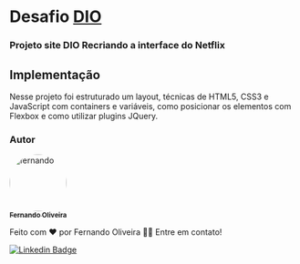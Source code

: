 
# Desafio [DIO](https://dio.me/sign-up?ref=WDCKE2I7AM)

### Projeto site DIO Recriando a interface do Netflix

## Implementação

Nesse projeto foi estruturado um layout, técnicas de HTML5, CSS3 e JavaScript com containers e variáveis, como posicionar os elementos com Flexbox e como utilizar plugins JQuery.


### Autor

<a href="https://www.linkedin.com/in/fernando-oliveira-074298113/">
 <img style="border-radius: 50%;" src="https://avatars.githubusercontent.com/u/47955596?s=400&u=d54ee9e76e9ac50012b987bb667a3ef5436e8b54&v=4" width="100px;" alt="fernando"/>
 <br />
 <sub><b>Fernando Oliveira</b></sub></a> <a href="#" title="lfcode"></a>

Feito com ❤️ por Fernando Oliveira 👋🏽 Entre em contato!

[![Linkedin Badge](https://img.shields.io/badge/-Fernando-blue?style=flat-square&logo=Linkedin&logoColor=white&link=https://www.linkedin.com/in/lfpo2005/)](https://www.linkedin.com/in/lfpo2005/) 

